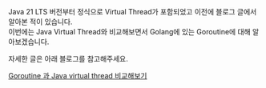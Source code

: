 Java 21 LTS 버전부터 정식으로 Virtual Thread가 포함되었고 이전에 블로그 글에서 알아본 적이 있습니다.      
이번에는 Java Virtual Thread와 비교해보면서 Golang에 있는 Goroutine에 대해 알아보겠습니다.     

자세한 글은 아래 블로그를 참고해주세요.          
     
[Goroutine 과 Java virtual thread 비교해보기](https://320hwany.tistory.com/125)     
